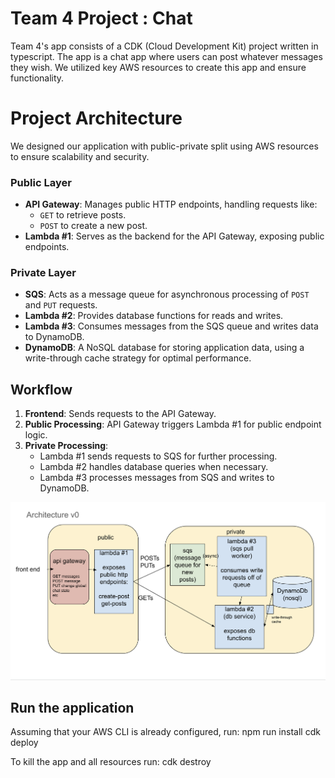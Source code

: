 # Team 4 Project : Chat

Team 4's app consists of a CDK (Cloud Development Kit) project written in typescript. The app is a chat app where users can post whatever messages they wish. We utilized key AWS resources to create this app and ensure functionality.

# Project Architecture
We designed our application with public-private split using AWS resources to ensure scalability and security.

### Public Layer
- **API Gateway**: Manages public HTTP endpoints, handling requests like:
  - `GET` to retrieve posts.
  - `POST` to create a new post.
- **Lambda #1**: Serves as the backend for the API Gateway, exposing public endpoints.

### Private Layer
- **SQS**: Acts as a message queue for asynchronous processing of `POST` and `PUT` requests.
- **Lambda #2**: Provides database functions for reads and writes.
- **Lambda #3**: Consumes messages from the SQS queue and writes data to DynamoDB.
- **DynamoDB**: A NoSQL database for storing application data, using a write-through cache strategy for optimal performance.

## Workflow
1. **Frontend**: Sends requests to the API Gateway.
2. **Public Processing**: API Gateway triggers Lambda #1 for public endpoint logic.
3. **Private Processing**:
   - Lambda #1 sends requests to SQS for further processing.
   - Lambda #2 handles database queries when necessary.
   - Lambda #3 processes messages from SQS and writes to DynamoDB.
   

<img src="https://github.com/clydeshtino/AWSApp/blob/main/misc/diagram.png" width="800" />

## Run the application
Assuming that your AWS CLI is already configured, run:
        npm run install
        cdk deploy

To kill the app and all resources run:
        cdk destroy


